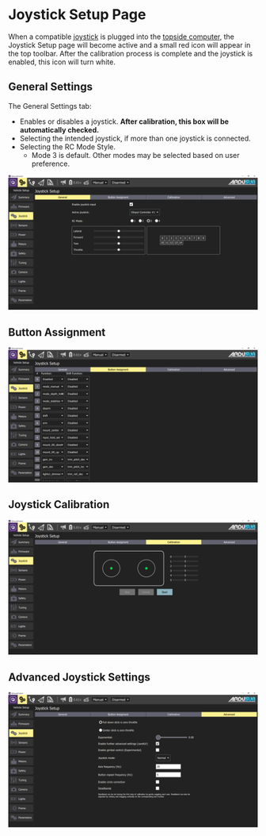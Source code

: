 # Joystick Setup Page

When a compatible [joystick](/introduction/hardware-options/required-hardware/joystick.md) is plugged into the [topside computer](/introduction/hardware-options/required-hardware/topside-computer.md), the Joystick Setup page will become active and a small red icon will appear in the top toolbar. After the calibration process is complete and the joystick is enabled, this icon will turn white.

## General Settings

The General Settings tab:
* Enables or disables a joystick. **After calibration, this box will be automatically checked.**
* Selecting the intended joystick, if more than one joystick is connected.
* Selecting the RC Mode Style.
    * Mode 3 is default. Other modes may be selected based on user preference.

<img src="/images/reference/reference-ardusub-joystick-general.png" class="img-responsive img-center" style="max-height:600px;">

## Button Assignment

<img src="/images/reference/reference-ardusub-joystick-button-assignment.png" class="img-responsive img-center" style="max-height:600px;">

## Joystick Calibration

<img src="/images/reference/reference-ardusub-joystick-calibration.png" class="img-responsive img-center" style="max-height:600px;">

## Advanced Joystick Settings

<img src="/images/reference/reference-ardusub-joystick-advanced.png" class="img-responsive img-center" style="max-height:600px;">
